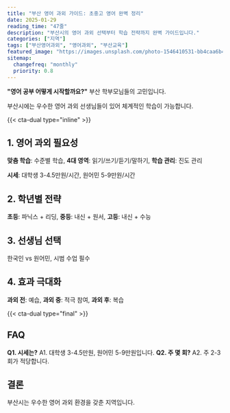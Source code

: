```yaml
---
title: "부산 영어 과외 가이드: 초중고 영어 완벽 정리"
date: 2025-01-29
reading_time: "47줄"
description: "부산시의 영어 과외 선택부터 학습 전략까지 완벽 가이드입니다."
categories: ["지역"]
tags: ["부산영어과외", "영어과외", "부산교육"]
featured_image: "https://images.unsplash.com/photo-1546410531-bb4caa6b424d?auto=format&fit=crop&q=80"
sitemap:
  changefreq: "monthly"
  priority: 0.8
---
```


**"영어 공부 어떻게 시작할까요?"** 부산 학부모님들의 고민입니다.

부산시에는 우수한 영어 과외 선생님들이 있어 체계적인 학습이 가능합니다.

{{< cta-dual type="inline" >}}

## 1. 영어 과외 필요성

**맞춤 학습**: 수준별 학습, **4대 영역**: 읽기/쓰기/듣기/말하기, **학습 관리**: 진도 관리

**시세**: 대학생 3-4.5만원/시간, 원어민 5-9만원/시간

## 2. 학년별 전략

**초등**: 파닉스 + 리딩, **중등**: 내신 + 원서, **고등**: 내신 + 수능

## 3. 선생님 선택

한국인 vs 원어민, 시범 수업 필수

## 4. 효과 극대화

**과외 전**: 예습, **과외 중**: 적극 참여, **과외 후**: 복습

{{< cta-dual type="final" >}}

## FAQ

**Q1. 시세는?** A1. 대학생 3-4.5만원, 원어민 5-9만원입니다.
**Q2. 주 몇 회?** A2. 주 2-3회가 적당합니다.

## 결론

부산시는 우수한 영어 과외 환경을 갖춘 지역입니다.
